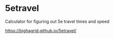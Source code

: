 # 5etravel
Calculator for figuring out 5e travel times and speed

https://bighagrid.github.io/5etravel/
